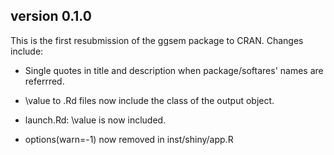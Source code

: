 ## version 0.1.0

This is the first resubmission of the ggsem package to CRAN. Changes include:

* Single quotes in title and description when package/softares' names are referrred.

* \value to .Rd files now include the class of the output object.

* launch.Rd: \value is now included.

* options(warn=-1) now removed in inst/shiny/app.R
